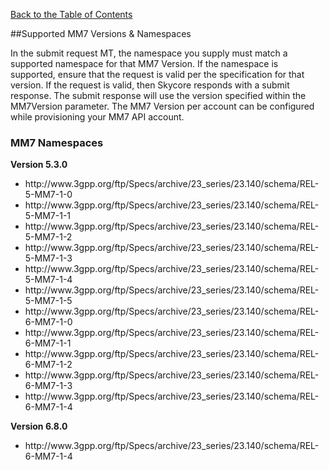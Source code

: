 [Back to the Table of Contents](/MM7/)

##Supported MM7 Versions & Namespaces

In the submit request MT, the namespace you supply must match a supported namespace for that MM7 Version.
If the namespace is supported, ensure that the request is valid per the specification for that version.
If the request is valid, then Skycore responds with a submit response. The submit response will use the version specified within the MM7Version parameter. The MM7 Version per account can be configured while provisioning your MM7 API account.

<h3>MM7 Namespaces</h3>

__Version 5.3.0__
<ul>
    <li>http://www.3gpp.org/ftp/Specs/archive/23_series/23.140/schema/REL-5-MM7-1-0</li>
    <li>http://www.3gpp.org/ftp/Specs/archive/23_series/23.140/schema/REL-5-MM7-1-1</li>
    <li>http://www.3gpp.org/ftp/Specs/archive/23_series/23.140/schema/REL-5-MM7-1-2</li>
    <li>http://www.3gpp.org/ftp/Specs/archive/23_series/23.140/schema/REL-5-MM7-1-3</li>
    <li>http://www.3gpp.org/ftp/Specs/archive/23_series/23.140/schema/REL-5-MM7-1-4</li>
    <li>http://www.3gpp.org/ftp/Specs/archive/23_series/23.140/schema/REL-5-MM7-1-5</li>
    <li>http://www.3gpp.org/ftp/Specs/archive/23_series/23.140/schema/REL-6-MM7-1-0</li>
    <li>http://www.3gpp.org/ftp/Specs/archive/23_series/23.140/schema/REL-6-MM7-1-1</li>
    <li>http://www.3gpp.org/ftp/Specs/archive/23_series/23.140/schema/REL-6-MM7-1-2</li>
    <li>http://www.3gpp.org/ftp/Specs/archive/23_series/23.140/schema/REL-6-MM7-1-3</li>
    <li>http://www.3gpp.org/ftp/Specs/archive/23_series/23.140/schema/REL-6-MM7-1-4</li>
</ul>

__Version 6.8.0__
<ul>
    <li>http://www.3gpp.org/ftp/Specs/archive/23_series/23.140/schema/REL-6-MM7-1-4</li>
</ul>    

